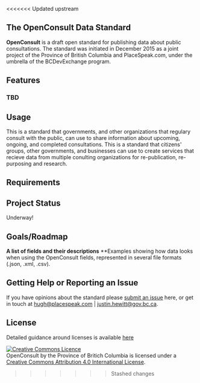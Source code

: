 <<<<<<< Updated upstream
## The OpenConsult Data Standard

**OpenConsult** is a draft open standard for publishing data about public consultations.  The standard was initiated in December 2015 as a joint project of the Province of British Columbia and PlaceSpeak.com, under the umbrella of the BCDevExchange program.

## Features
### TBD

## Usage
This is a standard that governments, and other organizations that regulary consult with the public, can use to share information about upcoming, ongoing, and completed consultations. This is a standard that citizens' groups, other governments, and businesses can use to create services that recieve data from multiple conulting organizations for re-publication, re-purposing and research.

## Requirements

## Project Status
Underway!

## Goals/Roadmap
**A list of fields and their descriptions**
**Examples showing how data looks when using the OpenConsult fields, represented in several file formats (.json, .xml, .csv).

## Getting Help or Reporting an Issue
If you have opinions about the standard please [submit an issue](https://github.com/bcgov/openconsult/issues) here, or get in touch at <hugh@placespeak.com> | <justin.hewitt@gov.bc.ca>.

## License

Detailed guidance around licenses is available [here](/BC-Open-Source-Development-Employee-Guide/Licenses.md)
   
<a rel="license" href="http://creativecommons.org/licenses/by/4.0/"><img alt="Creative Commons Licence" style="border-width:0" src="https://i.creativecommons.org/l/by/4.0/80x15.png" /></a><br /><span xmlns:dct="http://purl.org/dc/terms/" property="dct:title">OpenConsult</span> by <span xmlns:cc="http://creativecommons.org/ns#" property="cc:attributionName">the Province of Britich Columbia</span> is licensed under a <a rel="license" href="http://creativecommons.org/licenses/by/4.0/">Creative Commons Attribution 4.0 International License</a>.
>>>>>>> Stashed changes
